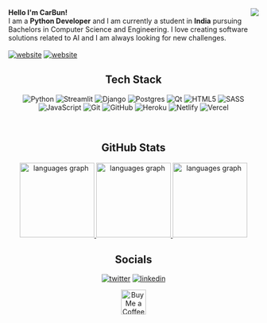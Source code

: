 <div>
<img align="right" src="https://github.com/user-attachments/assets/06051d58-b7f9-4848-9cfd-e3f4b80dc34f">
<b>Hello I'm CarBun!</b> <br>
I am a <b>Python Developer</b> and I am currently a student in <b>India</b> pursuing Bachelors in Computer Science and Engineering. I love creating software solutions related to AI and I am always looking for new challenges.
<br><br>
<a  href="https://flowcv.com/resume/bghwrw7svd" target="_blank" style="display: inline-block;"><img src="https://img.shields.io/badge/my_resume-blue?style=for-the-badge"  alt="website"></a>
<a target="_blank" href="https://thecarbun.dev" style="display: inline-block;"><img src="https://img.shields.io/badge/thecarbun.dev-red?style=for-the-badge"  alt="website"></a>
</div>

<div align="center">

## Tech Stack

![Python](https://img.shields.io/badge/python-3670A0?style=for-the-badge&logo=python&logoColor=ffdd54) ![Streamlit](https://img.shields.io/badge/Streamlit-%23FE4B4B.svg?style=for-the-badge&logo=streamlit&logoColor=white) ![Django](https://img.shields.io/badge/django-%23092E20.svg?style=for-the-badge&logo=django&logoColor=white) ![Postgres](https://img.shields.io/badge/postgres-%23316192.svg?style=for-the-badge&logo=postgresql&logoColor=white) ![Qt](https://img.shields.io/badge/Qt-%23217346.svg?style=for-the-badge&logo=Qt&logoColor=white) ![HTML5](https://img.shields.io/badge/html5-%23E34F26.svg?style=for-the-badge&logo=html5&logoColor=white) ![SASS](https://img.shields.io/badge/SASS-hotpink.svg?style=for-the-badge&logo=SASS&logoColor=white) ![JavaScript](https://img.shields.io/badge/javascript-%23323330.svg?style=for-the-badge&logo=javascript&logoColor=%23F7DF1E) ![Git](https://img.shields.io/badge/git-%23F05033.svg?style=for-the-badge&logo=git&logoColor=white) ![GitHub](https://img.shields.io/badge/github-%23121011.svg?style=for-the-badge&logo=github&logoColor=white) ![Heroku](https://img.shields.io/badge/heroku-%23430098.svg?style=for-the-badge&logo=heroku&logoColor=white) ![Netlify](https://img.shields.io/badge/netlify-%23000000.svg?style=for-the-badge&logo=netlify&logoColor=#00C7B7) ![Vercel](https://img.shields.io/badge/vercel-%23000000.svg?style=for-the-badge&logo=vercel&logoColor=white)

<br>

## GitHub Stats

<a href="https://git-stats.streamlit.app/">
  <img src="https://github-readme-streak-stats.herokuapp.com/?user=TheCarBun&theme=transparent&hide_border=false" height="150" alt="languages graph"  />
  <img src="https://github-readme-stats.vercel.app/api?username=TheCarBun&theme=transparent&hide_border=false&show_icons=true&count_private=true" height="150" alt="languages graph"  />
  <img src="https://github-readme-stats.vercel.app/api/top-langs/?username=TheCarBun&theme=transparent&hide_border=false&include_all_commits=true&count_private=true&layout=compact" height="150" alt="languages graph"  />
<br>
</a>

## Socials

<a target="_blank" href="https://twitter.com/subhopriyo" style="display: inline-block;"><img src="https://img.shields.io/badge/twitter-x?style=for-the-badge&logo=x&logoColor=white&color=%230f1419" alt="twitter" /></a>
<a target="_blank" href="https://www.linkedin.com/in/subhopriyo" style="display: inline-block;"><img src="https://img.shields.io/badge/linkedin-logo?style=for-the-badge&logo=linkedin&logoColor=white&color=%230a77b6" alt="linkedin" /></a>

<a href='https://ko-fi.com/Z8Z4K5FEX' target='_blank'><img height='50' style='border:0px;height:50px;' src='https://storage.ko-fi.com/cdn/kofi1.png?v=3' border='0' alt='Buy Me a Coffee at ko-fi.com' /></a>

</div>
